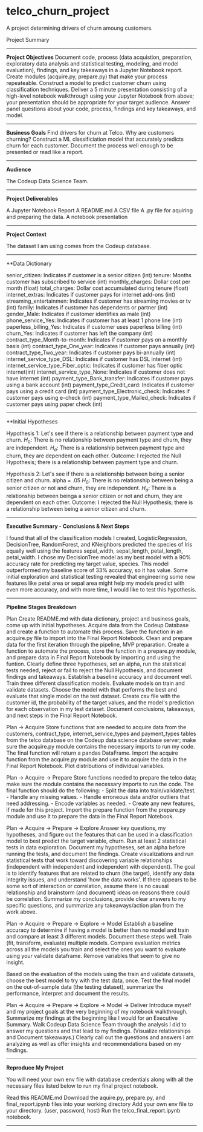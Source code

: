 # telco_churn_project
A project determining drivers of churn amoung customers.


Project Summary

_________________________________________________________________________________________________________
**Project Objectives**
Document code, process (data acquistion, preparation, exploratory data analysis and statistical testing, modeling, and model evaluation), findings, and key takeaways in a Jupyter Notebook report.
Create modules (acquire.py, prepare.py) that make your process repeateable.
Construct a model to predict customer churn using classification techniques.
Deliver a 5 minute presentation consisting of a high-level notebook walkthrough using your Jupyter Notebook from above; your presentation should be appropriate for your target audience.
Answer panel questions about your code, process, findings and key takeaways, and model.

_________________________________________________________________________________________________________
**Business Goals**
Find drivers for churn at Telco. Why are customers churning?
Construct a ML classificiation model that accurately predicts churn for each customer.
Document the process well enough to be presented or read like a report.

_________________________________________________________________________________________________________
**Audience**

The Codeup Data Science Team.

_________________________________________________________________________________________________________
**Project Deliverables**

A Jupyter Notebook Report
A README.md
A CSV file 
A .py file for aquiring and preparing the data.
A notebook presentation

_________________________________________________________________________________________________________
**Project Context**

The dataset I am using comes from the Codeup database.

_________________________________________________________________________________________________________
**Data Dictionary

senior_citizen: Indicates if customer is a senior citizen                        (int)
tenure: Months customer has subscribed to service                                (int)
monthly_charges:  Dollar cost per month                                          (float)
total_charges:  Dollar cost accumulated during tenure                            (float)
internet_extras: Indicates if customer pays for internet add-ons                 (int)
streaming_entertainmen: Indicates if customer has streaming movies or tv         (int)
family:  Indicates if customer has dependents or partner                         (int)
gender_Male: Indicates if customer identifies as male                            (int)
phone_service_Yes: Indicates if customer has at least 1 phone line               (int)
paperless_billing_Yes: Indicates if customer uses paperless billing              (int)
churn_Yes: Indicates if customer has left the company                            (int)
contract_type_Month-to-month: Indicates if customer pays on a monthly basis      (int)
contract_type_One_year: Indicates if customer pays annually                      (int)
contract_type_Two_year: Indicates if customer pays bi-annually                   (int)
internet_service_type_DSL: Indicates if customer has DSL internet                (int)
internet_service_type_Fiber_optic: Indicates if customer has fiber optic internet(int)
internet_service_type_None: Indicates if customer does not have internet         (int)
payment_type_Bank_transfer: Indicates if customer pays using a bank account      (int)
payment_type_Credit_card: Indicates if customer pays using a credit card         (int)
payment_type_Electronic_check: Indicates if customer pays using e-check          (int)
payment_type_Mailed_check: Indicates if customer pays using paper check          (int)

_________________________________________________________________________________________________________
**Initial Hypotheses

Hypothesis 1: Let's see if there is a relationship between payment type and churn.
$H_0$: There is no relationship between payment type and churn, they are independent. 
$H_a$: There is a relationship between payment type and churn, they are dependent on each other. 
Outcome: I rejected the Null Hypothesis; there is a relationship between payment type and churn.

Hypothesis 2: Let's see if there is a relationship between being a senior citizen and churn.
alpha = .05
$H_0$: There is no relationship between being a senior citizen or not and churn, they are independent. 
$H_a$: There is a relationship between beinga a senior citizen or not and churn, they are dependent on each other.
Outcome: I rejected the Null Hypothesis; there is a relationship between being a senior citizen and churn.

_________________________________________________________________________________________________________
**Executive Summary - Conclusions & Next Steps**

I found that all of the classification models I created, LogisticRegression, DecisionTree, RandomForest, and KNeighbors predicted the species of Iris equally well using the features sepal_width, sepal_length, petal_length, petal_width.
I chose my DecisionTree model as my best model with a 90% accuracy rate for predicting my target value, species. This model outperformed my baseline score of 33% accuracy, so it has value.
Some initial exploration and statistical testing revealed that engineering some new features like petal area or sepal area might help my models predict with even more accuracy, and with more time, I would like to test this hypothesis.



_________________________________________________________________________________________________________
**Pipeline Stages Breakdown**

Plan
Create README.md with data dictionary, project and business goals, come up with initial hypotheses.
Acquire data from the Codeup Database and create a function to automate this process. Save the function in an acquire.py file to import into the Final Report Notebook.
Clean and prepare data for the first iteration through the pipeline, MVP preparation. Create a function to automate the process, store the function in a prepare.py module, and prepare data in Final Report Notebook by importing and using the funtion.
Clearly define three hypotheses, set an alpha, run the statistical tests needed, reject or fail to reject the Null Hypothesis, and document findings and takeaways.
Establish a baseline accuracy and document well.
Train three different classification models.
Evaluate models on train and validate datasets.
Choose the model with that performs the best and evaluate that single model on the test dataset.
Create csv file with the customer id, the probability of the target values, and the model's prediction for each observation in my test dataset.
Document conclusions, takeaways, and next steps in the Final Report Notebook.
 
Plan -> Acquire
Store functions that are needed to acquire data from the customers, contract_type, internet_service_types and payment_types tables from the telco database on the Codeup data science database server; make sure the acquire.py module contains the necessary imports to run my code.
The final function will return a pandas DataFrame.
Import the acquire function from the acquire.py module and use it to acquire the data in the Final Report Notebook.
Plot distributions of individual variables.

Plan -> Acquire -> Prepare
Store functions needed to prepare the telco data; make sure the module contains the necessary imports to run the code. The final function should do the following: - Split the data into train/validate/test. - Handle any missing values. - Handle erroneous data and/or outliers that need addressing. - Encode variables as needed. - Create any new features, if made for this project.
Import the prepare function from the prepare.py module and use it to prepare the data in the Final Report Notebook.

Plan -> Acquire -> Prepare -> Explore
Answer key questions, my hypotheses, and figure out the features that can be used in a classification model to best predict the target variable, churn.
Run at least 2 statistical tests in data exploration. Document my hypotheses, set an alpha before running the tests, and document the findings.
Create visualizations and run statistical tests that work toward discovering variable relationships (independent with independent and independent with dependent). The goal is to identify features that are related to churn (the target), identify any data integrity issues, and understand 'how the data works'. If there appears to be some sort of interaction or correlation, assume there is no causal relationship and brainstorm (and document) ideas on reasons there could be correlation.
Summarize my conclusions, provide clear answers to my specific questions, and summarize any takeaways/action plan from the work above.

Plan -> Acquire -> Prepare -> Explore -> Model
Establish a baseline accuracy to determine if having a model is better than no model and train and compare at least 3 different models. Document these steps well.
Train (fit, transform, evaluate) multiple models.
Compare evaluation metrics across all the models you train and select the ones you want to evaluate using your validate dataframe. Remove variables that seem to give no insight.

Based on the evaluation of the models using the train and validate datasets, choose the best model to try with the test data, once.
Test the final model on the out-of-sample data (the testing dataset), summarize the performance, interpret and document the results.

Plan -> Acquire -> Prepare -> Explore -> Model -> Deliver
Introduce myself and my project goals at the very beginning of my notebook walkthrough.
Summarize my findings at the beginning like I would for an Executive Summary.
Walk Codeup Data Science Team through the analysis I did to answer my questions and that lead to my findings. (Visualize relationships and Document takeaways.)
Clearly call out the questions and answers I am analyzing as well as offer insights and recommendations based on my findings.

_________________________________________________________________________________________________________
**Reproduce My Project**

You will need your own env file with database credentials along with all the necessary files listed below to run my final project notebook.

 Read this README.md
 Download the aquire.py, prepare.py, and final_report.ipynb files into your working directory
 Add your own env file to your directory. (user, password, host)
 Run the telco_final_report.ipynb notebook.
 
_________________________________________________________________________________________________________


















